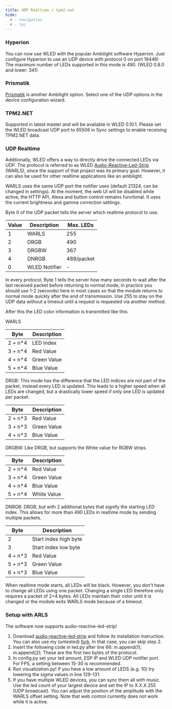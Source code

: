 ```yaml
---
title: UDP Realtime / tpm2.net
hide:
  # - navigation
  # - toc
---
```


### Hyperion

You can now use WLED with the popular Ambilight software Hyperion.
Just configure Hyperion to use an UDP device with protocol 0 on port 19446!
The maximum number of LEDs supported in this mode is 490. (WLED 0.8.0 and lower: 341)

### Prismatik

[Prismatik](https://github.com/psieg/Lightpack) is another Ambilight option.
Select one of the UDP options in the device configuration wizard.

### TPM2.NET

Supported in latest master and will be available in WLED 0.10.1.
Please set the WLED broadcast UDP port to 65506 in Sync settings to enable receiving TPM2.NET data.

### UDP Realtime

Additionally, WLED offers a way to directly drive the connected LEDs via UDP. The protocol is referred to as WLED [Audio-Reactive-Led-Strip](https://github.com/scottlawsonbc/audio-reactive-led-strip) (WARLS), since the support of that project was its primary goal. However, it can also be used for other realtime applications like an ambilight.

WARLS uses the same UDP port the notifier uses (default 21324, can be changed in settings).
At the moment, the web UI will be disabled while active, the HTTP API, Alexa and button control remains functional.
It uses the current brightness and gamma correction settings.

Byte 0 of the UDP packet tells the server which realtime protocol to use.

Value | Description | Max. LEDs
--- | --- | ---
1 | WARLS | 255
2 | DRGB | 490
3 | DRGBW | 367
4 | DNRGB | 489/packet
0 | WLED Notifier | -

In every protocol, Byte 1 tells the server how many seconds to wait after the last received packet before returning to normal mode, in practice you should use 1-2 (seconds) here in most cases so that the module returns to normal mode quickly after the end of transmission. Use 255 to stay on the UDP data without a timeout until a request is requested via another method.

After this the LED color information is transmitted like this:

WARLS

Byte | Description
--- | ---
2 + n*4 | LED Index
3 + n*4 | Red Value
4 + n*4 | Green Value
5 + n*4 | Blue Value

DRGB:
This mode has the difference that the LED indices are not part of the packet, instead every LED is updated. This leads to a higher speed when all LEDs are changed, but a drastically lower speed if only one LED is updated per packet.

Byte | Description
--- | ---
2 + n*3 | Red Value
3 + n*3 | Green Value
4 + n*3 | Blue Value

DRGBW:
Like DRGB, but supports the White value for RGBW strips.

Byte | Description
--- | ---
2 + n*4 | Red Value
3 + n*4 | Green Value
4 + n*4 | Blue Value
5 + n*4 | White Value

DNRGB:
DRGB, but with 2 additional bytes that signify the starting LED index.
This allows for more than 490 LEDs in realtime mode by sending multiple packets.

Byte | Description
--- | ---
2 | Start index high byte
3 | Start index low byte
4 + n*3 | Red Value
5 + n*3 | Green Value
6 + n*3 | Blue Value


When realtime mode starts, all LEDs will be black. However, you don't have to change all LEDs using one packet.
Changing a single LED therefore only requires a packet of 2+4 bytes. All LEDs maintain their color until it is changed or the module exits WARLS mode because of a timeout.

### Setup with ARLS

The software now supports audio-reactive-led-strip!

1. Download [audio-reactive-led-strip](https://github.com/scottlawsonbc/audio-reactive-led-strip) and follow its installation instruction. You can also use my (untested) [fork](https://github.com/Aircoookie/audio-reactive-led-strip). In that case, you can skip step 2.
2. Insert the following code in led.py after line 66:
    m.append(1);
    m.append(2);
   These are the first two bytes of the protocol.
3. In config.py set your led amount, ESP IP and WLED UDP notifier port. For FPS, a setting between 15-30 is recommended.
4. Run visualization.py! If you have a low amount of LEDS (e.g. 10) try lowering the sigma values in line 129-131.
5. If you have multiple WLED devices, you can sync them all with music.
Use the led count of your largest device and set the IP to X.X.X.255 (UDP broadcast).
You can adjust the position of the amplitude with the WARLS offset setting.
Note that web control currently does not work while it is active.